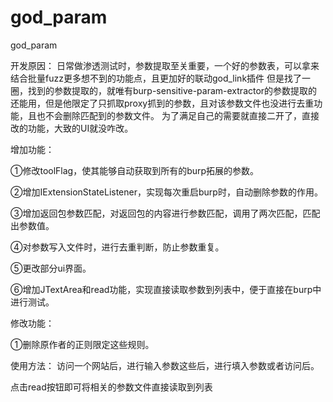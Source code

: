 # god_param
god_param

开发原因：
日常做渗透测试时，参数提取至关重要，一个好的参数表，可以拿来结合批量fuzz更多想不到的功能点，且更加好的联动god_link插件
但是找了一圈，找到的参数提取的，就唯有burp-sensitive-param-extractor的参数提取的还能用，但是他限定了只抓取proxy抓到的参数，且对该参数文件也没进行去重功能，且也不会删除匹配到的参数文件。
为了满足自己的需要就直接二开了，直接改的功能，大致的UI就没咋改。


增加功能：

①修改toolFlag，使其能够自动获取到所有的burp拓展的参数。

②增加IExtensionStateListener，实现每次重启burp时，自动删除参数的作用。

③增加返回包参数匹配，对返回包的内容进行参数匹配，调用了两次匹配，匹配出参数值。

④对参数写入文件时，进行去重判断，防止参数重复。

⑤更改部分ui界面。

⑥增加JTextArea和read功能，实现直接读取参数到列表中，便于直接在burp中进行测试。


修改功能：

①删除原作者的正则限定这些规则。

使用方法：
访问一个网站后，进行输入参数这些后，进行填入参数或者访问后。

点击read按钮即可将相关的参数文件直接读取到列表
